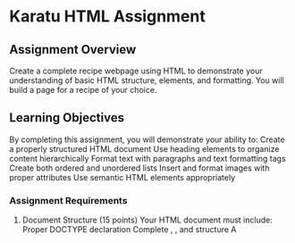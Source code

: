 # Karatu HTML Assignment


## Assignment Overview
Create a complete recipe webpage using HTML to demonstrate your understanding of basic HTML structure, elements, and formatting. You will build a page for a recipe of your choice.

## Learning Objectives
By completing this assignment, you will demonstrate your ability to:
Create a properly structured HTML document
Use heading elements to organize content hierarchically
Format text with paragraphs and text formatting tags
Create both ordered and unordered lists
Insert and format images with proper attributes
Use semantic HTML elements appropriately

### Assignment Requirements
1. Document Structure (15 points)
Your HTML document must include:
Proper DOCTYPE declaration
Complete <html>, <head>, and <body> structure
A <title> element in the head section
At least one meta tag (charset or viewport)
2. Page Content (60 points)
Your recipe page must contain the following sections:
Header Section (10 points)
Main heading (<h1>) with the recipe name
A brief description paragraph about the dish
Recipe Details Section (15 points)
Subheading (<h2>) for "Recipe Information" or similar
Preparation time (use appropriate text formatting)
Cooking time (use appropriate text formatting)
Number of servings
Difficulty level (Beginner, Intermediate, Advanced)
Ingredients Section (15 points)
Subheading (<h2>) for "Ingredients"
Unordered list (<ul>) of all ingredients with measurements
At least 6 ingredients listed
Instructions Section (15 points)
Subheading (<h2>) for "Instructions"
Ordered list (<ol>) with step-by-step cooking directions
At least 5 numbered steps
Use descriptive, clear instructions
Additional Information (5 points)
A "Tips" or "Notes" section with helpful cooking advice
This can be a paragraph or short list
3. Images (15 points)
Include at least one image:
Photo of the finished dish, ingredient, or cooking step
Proper src attribute pointing to image file
Descriptive alt attribute for accessibility
width or height attribute to control size
4. Text Formatting (10 points)
Use at least 3 of the following text formatting elements appropriately:
<strong> or <b> for important text
<em> or <i> for emphasis
<u> for underlined text
<mark> for highlighted text
Technical Requirements
File must be saved as recipe.html
All HTML must be valid (no unclosed tags, proper nesting)
Use proper indentation for readability
Include comments to explain major sections
Test your page in a web browser before submission
Submission Guidelines
Submit your recipe.html file
Include any image files used in your recipe page
Ensure all files are in the same folder so images display correctly
Sample Recipe Structure
My Favorite Chocolate Chip Cookies

### About this recipe paragraph...

Recipe Information:
- Prep time: 15 minutes
- Cook time: 12 minutes  
- Servings: 24 cookies
- Difficulty: Beginner

Ingredients:
• 2 cups all-purpose flour
• 1 cup butter, softened
• 3/4 cup brown sugar
• [etc...]

### Instructions:
1. Preheat oven to 375°F
2. Mix flour and baking soda in bowl
3. Cream butter and sugars
4. [etc...]

### Grading Rubric
Criteria
Excellent (A)
Good (B)
Satisfactory (C)
Needs Work (D/F)


### Document Structure
Perfect HTML5 structure with all required elements
Minor structural issues
Basic structure present
Major structural problems
Content Organization
All required sections present and well-organized
Most sections present with good organization
Required sections present but basic organization
Missing sections or poor organization
Lists Usage
Perfect use of ordered/unordered lists
Good use of lists with minor issues
Lists used but not optimal
Incorrect or missing list usage
Images
Images properly implemented with all attributes
Images present with most attributes
Images present but missing some attributes
Images missing or improperly implemented
HTML Validity
No HTML errors, perfect syntax
1-2 minor HTML errors
3-4 HTML errors
Multiple HTML errors affecting functionality

### Bonus Opportunities (+5 points each)
Add a link to the source of your recipe
Include a "Nutrition Facts" section
Add a second image (ingredient photo or step illustration)
Use additional semantic HTML elements (like <section> or <article>)

#### Due Date
15/08/2025

#### Resources
W3Schools HTML Tutorial: https://www.w3schools.com/html/
MDN HTML Reference: https://developer.mozilla.org/en-US/docs/Web/HTML
HTML Validator: https://validator.w3.org/
Good luck and have fun creating your recipe page!
